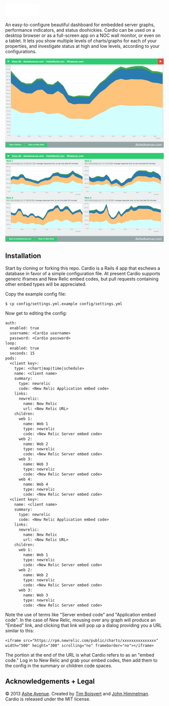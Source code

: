 ![Cardio](/public/img/logo.png)

An easy-to-configure beautiful dashboard for embedded server graphs, performance indicators, and status doohickies. Cardio can be used on a desktop browser or as a full-screen app on a NOC wall monitor, or even on a tablet. It lets you show multiple levels of charts/graphs for each of your properties, and investigate status at high and low levels, according to your configurations.

![Client](/public/img/Client.png)

![Children](/public/img/Children.png)

Installation
--
Start by cloning or forking this repo. Cardio is a Rails 4 app that eschews a database in favor of a simple configuration file. At present Cardio supports generic iframes and New Relic embed codes, but pull requests containing other embed types will be appreciated.

Copy the example config file:

    $ cp config/settings.yml.example config/settings.yml

Now get to editing the config:  

    auth:
      enabled: true
      username: <Cardio username>
      password: <Cardio password>
    loop:
      enabled: true
      seconds: 15
    pods:
      <client key>:
        type: <chart|map|time|schedule>
        name: <client name>
        summary: 
          type: newrelic
          code: <New Relic Application embed code>
        links:
          newrelic:
            name: New Relic
            url: <New Relic URL>
        children:
          web 1:
            name: Web 1
            type: newrelic
            code: <New Relic Server embed code>
          web 2:
            name: Web 2 
            type: newrelic
            code: <New Relic Server embed code>
          web 3:
            name: Web 3
            type: newrelic
            code: <New Relic Server embed code>
          web 4:
            name: Web 4
            type: newrelic
            code: <New Relic Server embed code>
      <client key>:
        name: <client name>
        summary: 
          type: newrelic
          code: <New Relic Application embed code>
        links:
          newrelic:
            name: New Relic
            url: <New Relic URL>
        children:
          web 1:
            name: Web 1
            type: newrelic
            code: <New Relic Server embed code>
          web 2:
            name: Web 2 
            type: newrelic
            code: <New Relic Server embed code>
          web 3:
            name: Web 3
            type: newrelic
            code: <New Relic Server embed code>

Note the use of terms like "Server embed code" and "Application embed code". In the case of New Relic, mousing over any graph will produce an "Embed" link, and clicking that link will pop up a dialog providing you a URL similar to this:

    <iframe src="https://rpm.newrelic.com/public/charts/xxxxxxxxxxxxxxx" width="500" height="300" scrolling="no" frameborder="no"></iframe>

The portion at the end of the URL is what Cardio refers to as an "embed code." Log in to New Relic and grab your embed codes, then add them to the config in the summary or children code spaces.

Acknowledgements + Legal
--
© 2013 <a href="http://www.asheavenue.com">Ashe Avenue</a>. Created by <a href="http://twitter.com/timboisvert">Tim Boisvert</a> and <a href="http://twitter.com/john2496">John Himmelman</a>.
<br />
Cardio is released under the MIT license.